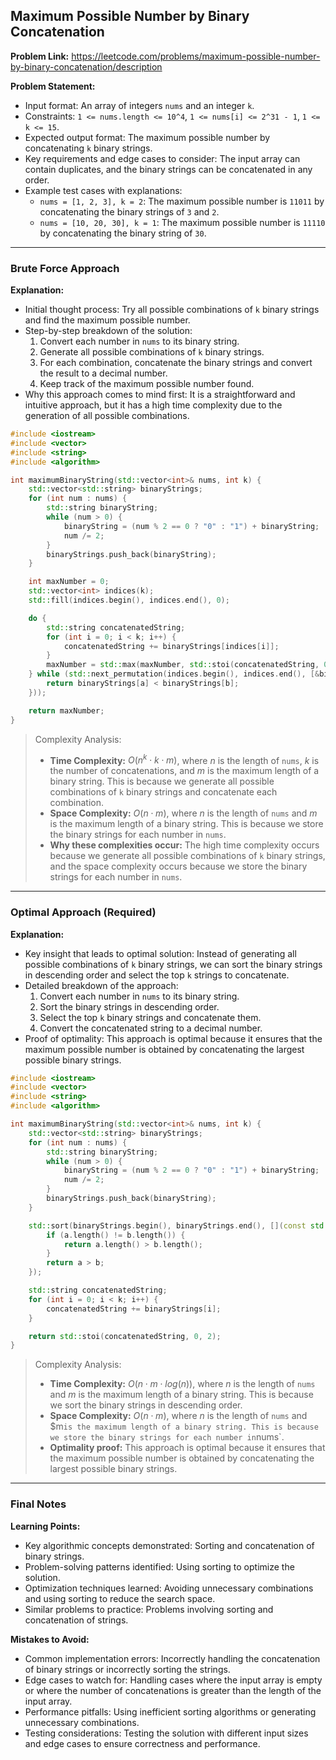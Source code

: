 ## Maximum Possible Number by Binary Concatenation

**Problem Link:** https://leetcode.com/problems/maximum-possible-number-by-binary-concatenation/description

**Problem Statement:**
- Input format: An array of integers `nums` and an integer `k`.
- Constraints: `1 <= nums.length <= 10^4`, `1 <= nums[i] <= 2^31 - 1`, `1 <= k <= 15`.
- Expected output format: The maximum possible number by concatenating `k` binary strings.
- Key requirements and edge cases to consider: The input array can contain duplicates, and the binary strings can be concatenated in any order.
- Example test cases with explanations:
  - `nums = [1, 2, 3], k = 2`: The maximum possible number is `11011` by concatenating the binary strings of `3` and `2`.
  - `nums = [10, 20, 30], k = 1`: The maximum possible number is `11110` by concatenating the binary string of `30`.

---

### Brute Force Approach

**Explanation:**
- Initial thought process: Try all possible combinations of `k` binary strings and find the maximum possible number.
- Step-by-step breakdown of the solution:
  1. Convert each number in `nums` to its binary string.
  2. Generate all possible combinations of `k` binary strings.
  3. For each combination, concatenate the binary strings and convert the result to a decimal number.
  4. Keep track of the maximum possible number found.
- Why this approach comes to mind first: It is a straightforward and intuitive approach, but it has a high time complexity due to the generation of all possible combinations.

```cpp
#include <iostream>
#include <vector>
#include <string>
#include <algorithm>

int maximumBinaryString(std::vector<int>& nums, int k) {
    std::vector<std::string> binaryStrings;
    for (int num : nums) {
        std::string binaryString;
        while (num > 0) {
            binaryString = (num % 2 == 0 ? "0" : "1") + binaryString;
            num /= 2;
        }
        binaryStrings.push_back(binaryString);
    }

    int maxNumber = 0;
    std::vector<int> indices(k);
    std::fill(indices.begin(), indices.end(), 0);

    do {
        std::string concatenatedString;
        for (int i = 0; i < k; i++) {
            concatenatedString += binaryStrings[indices[i]];
        }
        maxNumber = std::max(maxNumber, std::stoi(concatenatedString, 0, 2));
    } while (std::next_permutation(indices.begin(), indices.end(), [&binaryStrings](int a, int b) {
        return binaryStrings[a] < binaryStrings[b];
    }));

    return maxNumber;
}
```

> Complexity Analysis:
> - **Time Complexity:** $O(n^k \cdot k \cdot m)$, where $n$ is the length of `nums`, $k$ is the number of concatenations, and $m$ is the maximum length of a binary string. This is because we generate all possible combinations of `k` binary strings and concatenate each combination.
> - **Space Complexity:** $O(n \cdot m)$, where $n$ is the length of `nums` and $m$ is the maximum length of a binary string. This is because we store the binary strings for each number in `nums`.
> - **Why these complexities occur:** The high time complexity occurs because we generate all possible combinations of `k` binary strings, and the space complexity occurs because we store the binary strings for each number in `nums`.

---

### Optimal Approach (Required)

**Explanation:**
- Key insight that leads to optimal solution: Instead of generating all possible combinations of `k` binary strings, we can sort the binary strings in descending order and select the top `k` strings to concatenate.
- Detailed breakdown of the approach:
  1. Convert each number in `nums` to its binary string.
  2. Sort the binary strings in descending order.
  3. Select the top `k` binary strings and concatenate them.
  4. Convert the concatenated string to a decimal number.
- Proof of optimality: This approach is optimal because it ensures that the maximum possible number is obtained by concatenating the largest possible binary strings.

```cpp
#include <iostream>
#include <vector>
#include <string>
#include <algorithm>

int maximumBinaryString(std::vector<int>& nums, int k) {
    std::vector<std::string> binaryStrings;
    for (int num : nums) {
        std::string binaryString;
        while (num > 0) {
            binaryString = (num % 2 == 0 ? "0" : "1") + binaryString;
            num /= 2;
        }
        binaryStrings.push_back(binaryString);
    }

    std::sort(binaryStrings.begin(), binaryStrings.end(), [](const std::string& a, const std::string& b) {
        if (a.length() != b.length()) {
            return a.length() > b.length();
        }
        return a > b;
    });

    std::string concatenatedString;
    for (int i = 0; i < k; i++) {
        concatenatedString += binaryStrings[i];
    }

    return std::stoi(concatenatedString, 0, 2);
}
```

> Complexity Analysis:
> - **Time Complexity:** $O(n \cdot m \cdot log(n))$, where $n$ is the length of `nums` and $m$ is the maximum length of a binary string. This is because we sort the binary strings in descending order.
> - **Space Complexity:** $O(n \cdot m)$, where $n$ is the length of `nums` and $m` is the maximum length of a binary string. This is because we store the binary strings for each number in `nums`.
> - **Optimality proof:** This approach is optimal because it ensures that the maximum possible number is obtained by concatenating the largest possible binary strings.

---

### Final Notes

**Learning Points:**
- Key algorithmic concepts demonstrated: Sorting and concatenation of binary strings.
- Problem-solving patterns identified: Using sorting to optimize the solution.
- Optimization techniques learned: Avoiding unnecessary combinations and using sorting to reduce the search space.
- Similar problems to practice: Problems involving sorting and concatenation of strings.

**Mistakes to Avoid:**
- Common implementation errors: Incorrectly handling the concatenation of binary strings or incorrectly sorting the strings.
- Edge cases to watch for: Handling cases where the input array is empty or where the number of concatenations is greater than the length of the input array.
- Performance pitfalls: Using inefficient sorting algorithms or generating unnecessary combinations.
- Testing considerations: Testing the solution with different input sizes and edge cases to ensure correctness and performance.